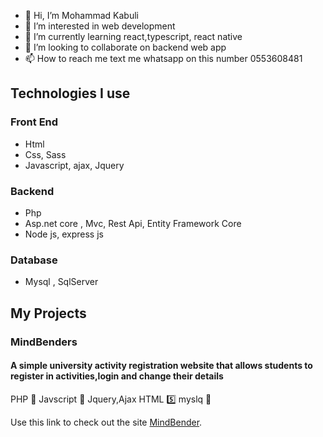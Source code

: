 - 👋 Hi, I’m Mohammad Kabuli
- 👀 I’m interested in web development 
- 🌱 I’m currently learning react,typescript, react native
- 💞️ I’m looking to collaborate on backend web app
- 📫 How to reach me text me whatsapp on this number 0553608481
## Technologies I use
### Front End
-  Html
-  Css, Sass
-  Javascript, ajax, Jquery
### Backend
-  Php 
-  Asp.net core , Mvc, Rest Api, Entity Framework Core
-  Node js, express js 
### Database
-  Mysql , SqlServer

## My Projects
### MindBenders
#### A simple university activity registration website that allows students to register in activities,login and change their details
PHP 🐘
Javscript 🚀 Jquery,Ajax
HTML 5️⃣
myslq 💾 

Use this link to check out the site [MindBender](mindbenders.herokuapp.com).
